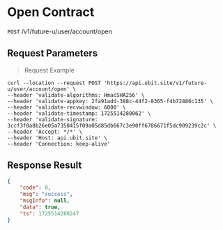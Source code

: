 # Open Contract

`POST` /v1/future-u/user/account/open

## Request Parameters

> Request Example

```shell
curl --location --request POST 'https://api.ubit.site/v1/future-u/user/account/open' \
--header 'validate-algorithms: HmacSHA256' \
--header 'validate-appkey: 2fa91add-388c-44f2-8365-f4b72886c135' \
--header 'validate-recvwindow: 6000' \
--header 'validate-timestamp: 1725514280062' \
--header 'validate-signature: 3ccf3f0a8b26e05a7350415f09a05d85db667c3e90ff6786671f5dc909239c2c' \
--header 'Accept: */*' \
--header 'Host: api.ubit.site' \
--header 'Connection: keep-alive'
```

## Response Result

```json
{
    "code": 0,
    "msg": "success",
    "msgInfo": null,
    "data": true,
    "ts": 1725514280247
}
```

